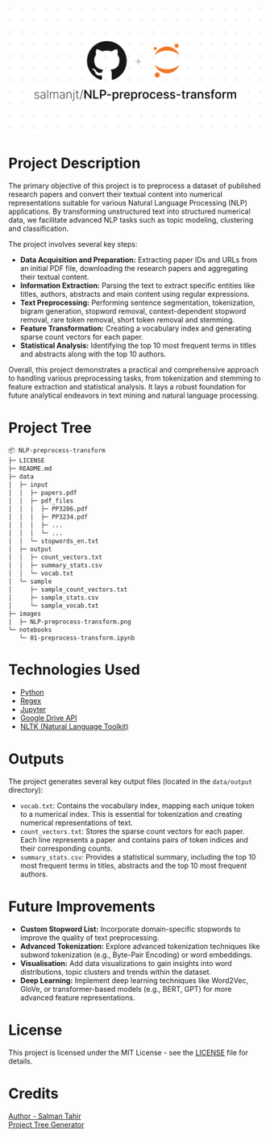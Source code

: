 ![NLP-preprocess-transform](images/NLP-preprocess-transform.png)

# Project Description

The primary objective of this project is to preprocess a dataset of published research papers and convert their textual content into numerical representations suitable for various Natural Language Processing (NLP) applications. By transforming unstructured text into structured numerical data, we facilitate advanced NLP tasks such as topic modeling, clustering and classification.

The project involves several key steps:

-   **Data Acquisition and Preparation:** Extracting paper IDs and URLs from an initial PDF file, downloading the research papers and aggregating their textual content.
-   **Information Extraction:** Parsing the text to extract specific entities like titles, authors, abstracts and main content using regular expressions.
-   **Text Preprocessing:** Performing sentence segmentation, tokenization, bigram generation, stopword removal, context-dependent stopword removal, rare token removal, short token removal and stemming.
-   **Feature Transformation:** Creating a vocabulary index and generating sparse count vectors for each paper.
-   **Statistical Analysis:** Identifying the top 10 most frequent terms in titles and abstracts along with the top 10 authors.

Overall, this project demonstrates a practical and comprehensive approach to handling various preprocessing tasks, from tokenization and stemming to feature extraction and statistical analysis. It lays a robust foundation for future analytical endeavors in text mining and natural language processing.

# Project Tree

```
📦 NLP-preprocess-transform
├─ LICENSE
├─ README.md
├─ data
│  ├─ input
│  │  ├─ papers.pdf
│  │  ├─ pdf_files
│  │  │  ├─ PP3206.pdf
│  │  │  ├─ PP3234.pdf
│  │  │  ├─ ...
│  │  │  └─ ...
│  │  └─ stopwords_en.txt
│  ├─ output
│  │  ├─ count_vectors.txt
│  │  ├─ summary_stats.csv
│  │  └─ vocab.txt
│  └─ sample
│     ├─ sample_count_vectors.txt
│     ├─ sample_stats.csv
│     └─ sample_vocab.txt
├─ images
|  ├─ NLP-preprocess-transform.png
└─ notebooks
   └─ 01-preprocess-transform.ipynb
```

# Technologies Used

-   [Python](https://www.python.org/downloads/)
-   [Regex](https://developer.mozilla.org/en-US/docs/Web/JavaScript/Guide/Regular_expressions)
-   [Jupyter](https://jupyter.org/)
-   [Google Drive API](https://developers.google.com/drive/api/v3/about-sdk)
-   [NLTK (Natural Language Toolkit)](https://www.nltk.org/)

# Outputs

The project generates several key output files (located in the `data/output` directory):

-   `vocab.txt`: Contains the vocabulary index, mapping each unique token to a numerical index. This is essential for tokenization and creating numerical representations of text.
-   `count_vectors.txt`: Stores the sparse count vectors for each paper. Each line represents a paper and contains pairs of token indices and their corresponding counts.
-   `summary_stats.csv`: Provides a statistical summary, including the top 10 most frequent terms in titles, abstracts and the top 10 most frequent authors.

# Future Improvements

-   **Custom Stopword List:** Incorporate domain-specific stopwords to improve the quality of text preprocessing.
-   **Advanced Tokenization:** Explore advanced tokenization techniques like subword tokenization (e.g., Byte-Pair Encoding) or word embeddings.
-   **Visualisation:** Add data visualizations to gain insights into word distributions, topic clusters and trends within the dataset.
-   **Deep Learning:** Implement deep learning techniques like Word2Vec, GloVe, or transformer-based models (e.g., BERT, GPT) for more advanced feature representations.

# License

This project is licensed under the MIT License - see the [LICENSE](https://github.com/salmanjt/NLP-preprocess-transform/blob/main/LICENSE) file for details.

# Credits

[Author - Salman Tahir](https://linkedin.com/in/salmanjt)  
[Project Tree Generator](https://woochanleee.github.io/project-tree-generator)
